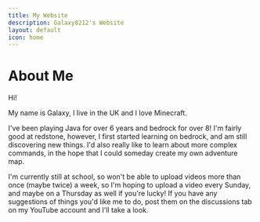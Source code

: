 ```yaml
---
title: My Website
description: Galaxy8212's Website
layout: default
icon: home
---
```


#  About Me
Hi!

My name is Galaxy, I live in the UK and I love Minecraft.

I've been playing Java for over 6 years and bedrock for over 8! I'm fairly good at redstone, however, I first started learning on bedrock, and am still discovering new things. I'd also really like to learn about more complex commands, in the hope that I could someday create my own adventure map.

I'm currently still at school, so won't be able to upload videos more than once (maybe twice) a week, so I'm hoping to upload a video every Sunday, and maybe on a Thursday as well if you're lucky! If you have any suggestions of things you'd like me to do, post them on the discussions tab on my YouTube account and I'll take a look.
